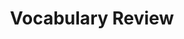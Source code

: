 ---
title: Vocabulary Review

source:
- title: Common Core Basics
  subject: Social Studies
  chapter: 1
  toc_type: Lesson Review
  toc_number: 1.5
  pages: 44 - 47

vocabulary:
- administering
- democracy
- dictatorship
- escalate
- governments
- institution
- monarchy
- oligarchy
- purpose
  
questions:
  - number: 1
    text: Governments are responsible for making and __________ the laws of the country.
    choice:
      - option: administering
      - option: democracy
      - option: dictatorship
      - option: escalate
      - option: governments
      - option: institution
      - option: monarchy
      - option: oligarchy
      - option: purpose
    answer: 
      - option: administering
  - number: 2
    text: All __________ have executive. legislative, and judicial functions.
    choice:
      - option: administering
      - option: democracy
      - option: dictatorship
      - option: escalate
      - option: governments
      - option: institution
      - option: monarchy
      - option: oligarchy
      - option: purpose
    answer: 
      - option: governments
  - number: 3
    text: In one form of __________, the people are represented by the leaders they elect.
    choice:
      - option: administering
      - option: democracy
      - option: dictatorship
      - option: escalate
      - option: governments
      - option: institution
      - option: monarchy
      - option: oligarchy
      - option: purpose
    answer: 
      - option: democracy
  - number: 4
    text: Political scientists study how the __________ of government work.
    choice:
      - option: administering
      - option: democracy
      - option: dictatorship
      - option: escalate
      - option: governments
      - option: institution
      - option: monarchy
      - option: oligarchy
      - option: purpose
    answer: 
      - option: administer
  - number: 5
    text: Tensions between the government and its people may __________ if issues are not resolved.
    choice:
      - option: administering
      - option: democracy
      - option: dictatorship
      - option: escalate
      - option: governments
      - option: institution
      - option: monarchy
      - option: oligarchy
      - option: purpose
    answer: 
      - option: escalate

layout: cc_review
---